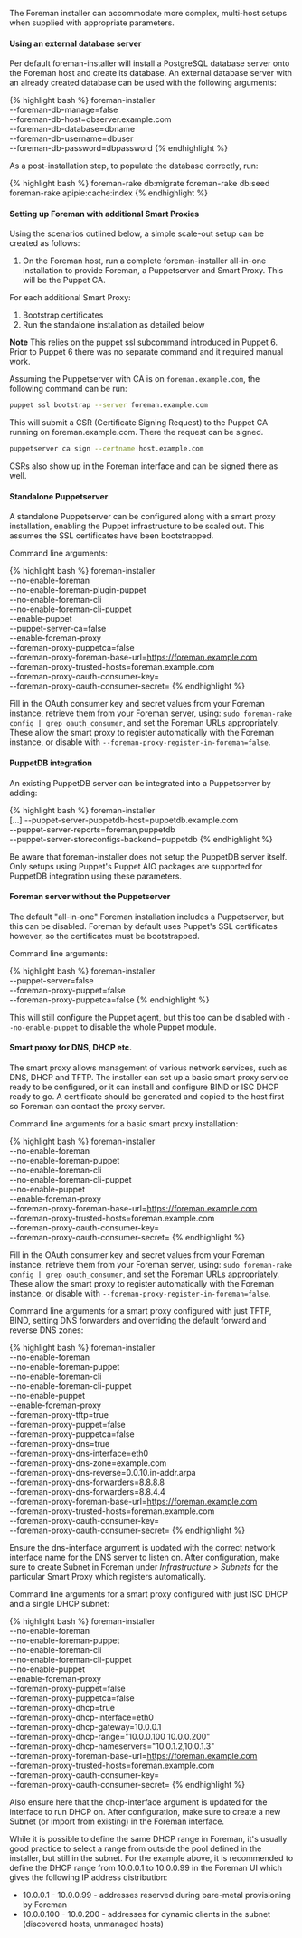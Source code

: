 
The Foreman installer can accommodate more complex, multi-host setups when supplied with appropriate parameters.

#### Using an external database server

Per default foreman-installer will install a PostgreSQL database server onto the Foreman host and create its database. An external database server with an already created database can be used with the following arguments:

{% highlight bash %}
foreman-installer \
  --foreman-db-manage=false \
  --foreman-db-host=dbserver.example.com \
  --foreman-db-database=dbname \
  --foreman-db-username=dbuser \
  --foreman-db-password=dbpassword
{% endhighlight %}

As a post-installation step, to populate the database correctly, run:

{% highlight bash %}
foreman-rake db:migrate
foreman-rake db:seed
foreman-rake apipie:cache:index
{% endhighlight %}

#### Setting up Foreman with additional Smart Proxies

Using the scenarios outlined below, a simple scale-out setup can be created as follows:

1. On the Foreman host, run a complete foreman-installer all-in-one installation to provide Foreman, a Puppetserver and Smart Proxy. This will be the Puppet CA.

For each additional Smart Proxy:

1. Bootstrap certificates
1. Run the standalone installation as detailed below

**Note** This relies on the puppet ssl subcommand introduced in Puppet 6. Prior to Puppet 6 there was no separate command and it required manual work.

Assuming the Puppetserver with CA is on `foreman.example.com`, the following command can be run:

```bash
puppet ssl bootstrap --server foreman.example.com
```

This will submit a CSR (Certificate Signing Request) to the Puppet CA running on foreman.example.com. There the request can be signed.

```bash
puppetserver ca sign --certname host.example.com
```

CSRs also show up in the Foreman interface and can be signed there as well.

#### Standalone Puppetserver

A standalone Puppetserver can be configured along with a smart proxy installation, enabling the Puppet infrastructure to be scaled out. This assumes the SSL certificates have been bootstrapped.

Command line arguments:

{% highlight bash %}
foreman-installer \
  --no-enable-foreman \
  --no-enable-foreman-plugin-puppet \
  --no-enable-foreman-cli \
  --no-enable-foreman-cli-puppet \
  --enable-puppet \
  --puppet-server-ca=false \
  --enable-foreman-proxy \
  --foreman-proxy-puppetca=false \
  --foreman-proxy-foreman-base-url=https://foreman.example.com \
  --foreman-proxy-trusted-hosts=foreman.example.com \
  --foreman-proxy-oauth-consumer-key=<key here> \
  --foreman-proxy-oauth-consumer-secret=<secret here>
{% endhighlight %}

Fill in the OAuth consumer key and secret values from your Foreman instance, retrieve them from your Foreman server, using: `sudo foreman-rake config | grep oauth_consumer`, and set the Foreman URLs appropriately.  These allow the smart proxy to register automatically with the Foreman instance, or disable with `--foreman-proxy-register-in-foreman=false`.

#### PuppetDB integration

An existing PuppetDB server can be integrated into a Puppetserver by adding:

{% highlight bash %}
foreman-installer \
  [...]
  --puppet-server-puppetdb-host=puppetdb.example.com \
  --puppet-server-reports=foreman,puppetdb \
  --puppet-server-storeconfigs-backend=puppetdb
{% endhighlight %}

Be aware that foreman-installer does not setup the PuppetDB server itself. Only setups using Puppet's Puppet AIO packages are supported for PuppetDB integration using these parameters.

#### Foreman server without the Puppetserver

The default "all-in-one" Foreman installation includes a Puppetserver, but this can be disabled. Foreman by default uses Puppet's SSL certificates however, so the certificates must be bootstrapped.

Command line arguments:

{% highlight bash %}
foreman-installer \
  --puppet-server=false \
  --foreman-proxy-puppet=false \
  --foreman-proxy-puppetca=false
{% endhighlight %}

This will still configure the Puppet agent, but this too can be disabled with `--no-enable-puppet` to disable the whole Puppet module.

#### Smart proxy for DNS, DHCP etc.

The smart proxy allows management of various network services, such as DNS, DHCP and TFTP.  The installer can set up a basic smart proxy service ready to be configured, or it can install and configure BIND or ISC DHCP ready to go.   A certificate should be generated and copied to the host first so Foreman can contact the proxy server.

Command line arguments for a basic smart proxy installation:

{% highlight bash %}
foreman-installer \
  --no-enable-foreman \
  --no-enable-foreman-puppet \
  --no-enable-foreman-cli \
  --no-enable-foreman-cli-puppet \
  --no-enable-puppet \
  --enable-foreman-proxy \
  --foreman-proxy-foreman-base-url=https://foreman.example.com \
  --foreman-proxy-trusted-hosts=foreman.example.com \
  --foreman-proxy-oauth-consumer-key=<key here> \
  --foreman-proxy-oauth-consumer-secret=<secret here>
{% endhighlight %}

Fill in the OAuth consumer key and secret values from your Foreman instance, retrieve them from your Foreman server, using: `sudo foreman-rake config | grep oauth_consumer`, and set the Foreman URLs appropriately.  These allow the smart proxy to register automatically with the Foreman instance, or disable with `--foreman-proxy-register-in-foreman=false`.

Command line arguments for a smart proxy configured with just TFTP, BIND, setting DNS forwarders and overriding the default forward and reverse DNS zones:

{% highlight bash %}
foreman-installer \
  --no-enable-foreman \
  --no-enable-foreman-puppet \
  --no-enable-foreman-cli \
  --no-enable-foreman-cli-puppet \
  --no-enable-puppet \
  --enable-foreman-proxy \
  --foreman-proxy-tftp=true \
  --foreman-proxy-puppet=false \
  --foreman-proxy-puppetca=false \
  --foreman-proxy-dns=true \
  --foreman-proxy-dns-interface=eth0 \
  --foreman-proxy-dns-zone=example.com \
  --foreman-proxy-dns-reverse=0.0.10.in-addr.arpa \
  --foreman-proxy-dns-forwarders=8.8.8.8 \
  --foreman-proxy-dns-forwarders=8.8.4.4 \
  --foreman-proxy-foreman-base-url=https://foreman.example.com \
  --foreman-proxy-trusted-hosts=foreman.example.com \
  --foreman-proxy-oauth-consumer-key=<key here> \
  --foreman-proxy-oauth-consumer-secret=<secret here>
{% endhighlight %}

Ensure the dns-interface argument is updated with the correct network
interface name for the DNS server to listen on. After configuration, make sure
to create Subnet in Foreman under *Infrastructure > Subnets* for the
particular Smart Proxy which registers automatically.

Command line arguments for a smart proxy configured with just ISC DHCP and a single DHCP subnet:

{% highlight bash %}
foreman-installer \
  --no-enable-foreman \
  --no-enable-foreman-puppet \
  --no-enable-foreman-cli \
  --no-enable-foreman-cli-puppet \
  --no-enable-puppet \
  --enable-foreman-proxy \
  --foreman-proxy-puppet=false \
  --foreman-proxy-puppetca=false \
  --foreman-proxy-dhcp=true \
  --foreman-proxy-dhcp-interface=eth0 \
  --foreman-proxy-dhcp-gateway=10.0.0.1 \
  --foreman-proxy-dhcp-range="10.0.0.100 10.0.0.200" \
  --foreman-proxy-dhcp-nameservers="10.0.1.2,10.0.1.3" \
  --foreman-proxy-foreman-base-url=https://foreman.example.com \
  --foreman-proxy-trusted-hosts=foreman.example.com \
  --foreman-proxy-oauth-consumer-key=<key here> \
  --foreman-proxy-oauth-consumer-secret=<secret here>
{% endhighlight %}

Also ensure here that the dhcp-interface argument is updated for the interface
to run DHCP on. After configuration, make sure to create a new Subnet (or
import from existing) in the Foreman interface.

While it is possible to define the same DHCP range in Foreman, it's usually
good practice to select a range from outside the pool defined in the
installer, but still in the subnet. For the example above, it is recommended
to define the DHCP range from 10.0.0.1 to 10.0.0.99 in the Foreman UI which
gives the following IP address distribution:

* 10.0.0.1 - 10.0.0.99 - addresses reserved during bare-metal provisioning by Foreman
* 10.0.0.100 - 10.0.200 - addresses for dynamic clients in the subnet
  (discovered hosts, unmanaged hosts)
